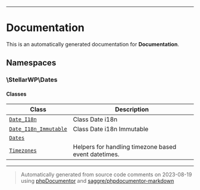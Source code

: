 
***

# Documentation



This is an automatically generated documentation for **Documentation**.


## Namespaces


### \StellarWP\Dates

#### Classes

| Class | Description |
|-------|-------------|
| [`Date_I18n`](./classes/StellarWP/Dates/Date_I18n.md) | Class Date i18n|
| [`Date_I18n_Immutable`](./classes/StellarWP/Dates/Date_I18n_Immutable.md) | Class Date i18n Immutable|
| [`Dates`](./classes/StellarWP/Dates/Dates.md) | |
| [`Timezones`](./classes/StellarWP/Dates/Timezones.md) | Helpers for handling timezone based event datetimes.|




***
> Automatically generated from source code comments on 2023-08-19 using [phpDocumentor](http://www.phpdoc.org/) and [saggre/phpdocumentor-markdown](https://github.com/Saggre/phpDocumentor-markdown)
